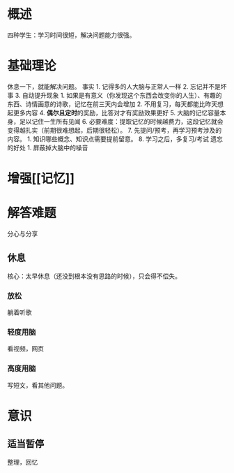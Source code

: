 # 概述
四种学生：学习时间很短，解决问题能力很强。
# 基础理论
休息一下，就能解决问题。
事实
	1. 记得多的人大脑与正常人一样
	2. 忘记并不是坏事
	3. 自动提升现象
		1. 如果是有意义（你发现这个东西会改变你的人生）、有趣的东西、诗情画意的诗歌，记忆在前三天内会增加
		2. 不用复习，每天都能比昨天想起更多内容
	4. **偶尔且定时**的奖励，比答对才有奖励效果更好
	5. 大脑的记忆容量本身，足以记住一生所有见闻
	6. 必要难度：提取记忆的时候越费力，这段记忆就会变得越扎实（前期很难想起，后期很轻松）。
	7. 先提问/预考，再学习预考涉及的内容。
		1. 知识哪些概念、知识点需要提前留意。
	8. 学习之后，多复习/考试
遗忘的好处
	1. 屏蔽掉大脑中的噪音
# 增强[[记忆]]
# 解答难题
分心与分享
## 休息
核心：太早休息（还没到根本没有思路的时候），只会得不偿失。
### 放松
躺着听歌
### 轻度用脑
看视频，网页
### 高度用脑
写短文，看其他问题。
# 意识
## 适当暂停
整理，回忆
